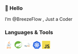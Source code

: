 ### 🙋 Hello

I’m @BreezeFlow , Just a Coder

### Languages & Tools

<code><img height="25" src="https://raw.githubusercontent.com/github/explore/main/topics/java/java.png" /></code>
<code><img height="25" src="https://raw.githubusercontent.com/github/explore/main/topics/spring/spring.png" /></code>
<code><img height="25" src="https://raw.githubusercontent.com/github/explore/main/topics/mysql/mysql.png" /></code>
<code><img height="25" src="https://raw.githubusercontent.com/github/explore/main/topics/kubernetes/kubernetes.png" /></code>
<code><img height="25" src="https://raw.githubusercontent.com/github/explore/main/topics/javascript/javascript.png" /></code>
<!-- <code><img height="25" src="https://raw.githubusercontent.com/github/explore/main/topics/go/go.png" /></code> -->


<!--- 图标统计
<a href="https://github.com/breezeflow/"><img align="left" src="https://github-readme-stats.vercel.app/api?username=breezeflow&show_icons=true&hide=contribs,prs&title_color=5094f0&icon_color=79ff97&text_color=9f9f9f&bg_color=151515" /></a>
<a href="https://github.com/breezeflow/"><img align="left" src="https://github-readme-stats.vercel.app/api/top-langs/?username=breezeflow&hide=html,css,styles,Stylus" /></a>
--->

<!---
BreezeFlow/BreezeFlow is a ✨ special ✨ repository because its `README.md` (this file) appears on your GitHub profile.
You can click the Preview link to take a look at your changes.
--->

<!--- ![beautiful github](https://cloud.tencent.com/developer/article/1935731) --->
